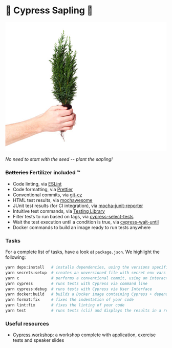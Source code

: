 # 🌱 Cypress Sapling 🌱

![logo](./doc/logo.jpg)

_No need to start with the seed -- plant the sapling!_

### ~~Batteries~~ Fertilizer included ™️

- Code linting, via [ESLint](https://github.com/eslint/eslint)
- Code formatting, via [Prettier](https://github.com/prettier/prettier)
- Conventional commits, via [git-cz](https://github.com/streamich/git-cz)
- HTML test results, via [mochawesome](https://github.com/adamgruber/mochawesome)
- JUnit test results (for CI integration), via [mocha-junit-reporter](https://github.com/michaelleeallen/mocha-junit-reporter)
- Intuitive test commands, via [Testing Library](https://github.com/testing-library/cypress-testing-library)
- Filter tests to run based on tags, via [cypress-select-tests](https://github.com/bahmutov/cypress-select-tests)
- Wait the test execution until a condition is true, via [cypress-wait-until](https://github.com/NoriSte/cypress-wait-until)
- Docker commands to build an image ready to run tests anywhere

### Tasks

For a complete list of tasks, have a look at `package.json`. We highlight the following:

```sh
yarn deps:install   # installs dependencies, using the versions specified on yarn.lock
yarn secrets:setup  # creates an unversioned file with secret env vars
yarn c              # performs a conventional commit, using an interactive dialog
yarn cypress        # runs tests with Cypress via command line
yarn cypress:debug  # runs tests with Cypress via User Interface
yarn docker:build   # builds a Docker image containing Cypress + dependencies + tests
yarn format:fix     # fixes the indentation of your code
yarn lint:fix       # fixes the linting of your code
yarn test           # runs tests (cli) and displays the results in a report
```

### Useful resources

- [Cypress workshop](https://github.com/cypress-io/testing-workshop-cypress#content-): a workshop complete with application, exercise tests and speaker slides
